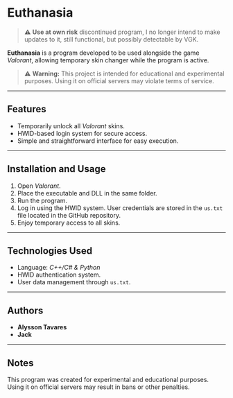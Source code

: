 # Euthanasia

> ⚠️ **Use at own risk** discontinued program, I no longer intend to make updates to it, still functional, but possibly detectable by VGK.

**Euthanasia** is a program developed to be used alongside the game *Valorant*, allowing temporary skin changer while the program is active.

> ⚠️ **Warning:** This project is intended for educational and experimental purposes. Using it on official servers may violate terms of service.

---

## Features

* Temporarily unlock all *Valorant* skins.
* HWID-based login system for secure access.
* Simple and straightforward interface for easy execution.

---

## Installation and Usage

1. Open *Valorant*.
2. Place the executable and DLL in the same folder.
3. Run the program.
4. Log in using the HWID system. User credentials are stored in the `us.txt` file located in the GitHub repository.
5. Enjoy temporary access to all skins.

---

## Technologies Used

* Language: *C++/C# & Python*
* HWID authentication system.
* User data management through `us.txt`.

---

## Authors

* **Alysson Tavares**
* **Jack**

---

## Notes

This program was created for experimental and educational purposes. Using it on official servers may result in bans or other penalties.
